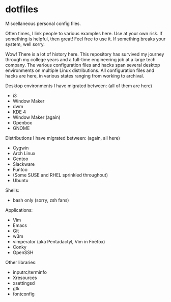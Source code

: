 dotfiles
========

Miscellaneous personal config files.

Often times, I link people to various examples here.  Use at your own
risk.  If something is helpful, then great!  Feel free to use it.  If
something breaks your system, well sorry.

Wow!  There is a lot of history here.  This repository has survived my
journey through my college years and a full-time engineering job at a
large tech company.  The various configuration files and hacks span
several desktop environments on multiple Linux distributions.  All
configuration files and hacks are here, in various states ranging from
working to archival.

Desktop environments I have migrated between: (all of them are here)

+ i3
+ Window Maker
+ dwm
+ KDE 4
+ Window Maker (again)
+ Openbox
+ GNOME

Distributions I have migrated between: (again, all here)

+ Cygwin
+ Arch Linux
+ Gentoo
+ Slackware
+ Funtoo
+ (Some SUSE and RHEL sprinkled throughout)
+ Ubuntu

Shells:

+ bash only (sorry, zsh fans)

Applications:

+ Vim
+ Emacs
+ Git
+ w3m
+ vimperator (aka Pentadactyl, Vim in Firefox)
+ Conky
+ OpenSSH

Other libraries:

+ inputrc/terminfo
+ Xresources
+ xsettingsd
+ gtk
+ fontconfig

